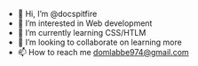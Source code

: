 - 👋 Hi, I’m @docspitfire
- 👀 I’m interested in Web development
- 🌱 I’m currently learning CSS/HTLM
- 💞️ I’m looking to collaborate on learning more
- 📫 How to reach me domlabbe974@gmail.com

<!---
docspitfire/docspitfire is a ✨ special ✨ repository because its `README.md` (this file) appears on your GitHub profile.
You can click the Preview link to take a look at your changes.
--->
